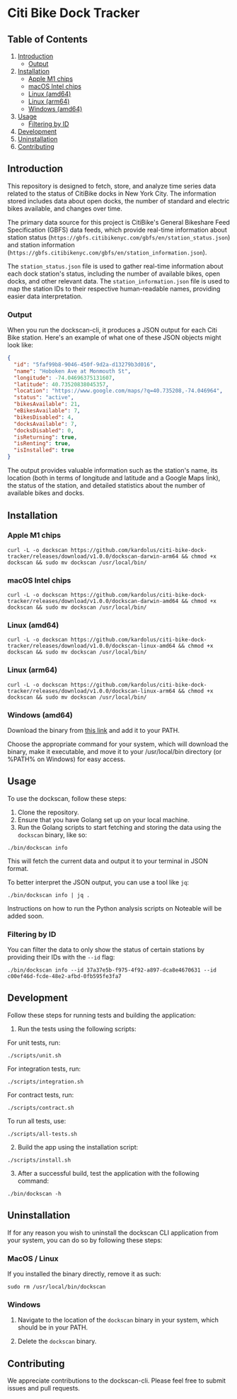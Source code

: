 # Citi Bike Dock Tracker

## Table of Contents

1. [Introduction](#introduction)
    - [Output](#output)
2. [Installation](#installation)
   - [Apple M1 chips](#apple-m1-chips)
   - [macOS Intel chips](#macos-intel-chips)
   - [Linux (amd64)](#linux-amd64)
   - [Linux (arm64)](#linux-arm64)
   - [Windows (amd64)](#windows-amd64)
3. [Usage](#usage)
    - [Filtering by ID](#filtering-by-id)
4. [Development](#development)
5. [Uninstallation](#uninstallation)
6. [Contributing](#contributing)

## Introduction

This repository is designed to fetch, store, and analyze time series data related to the status of CitiBike docks in New
York City. The information stored includes data about open docks, the number of standard and electric bikes available,
and changes over time.

The primary data source for this project is CitiBike's General Bikeshare Feed Specification (GBFS) data feeds, which
provide real-time information about station status (`https://gbfs.citibikenyc.com/gbfs/en/station_status.json`) and
station information (`https://gbfs.citibikenyc.com/gbfs/en/station_information.json`).

The `station_status.json` file is used to gather real-time information about each dock station's status, including the
number of available bikes, open docks, and other relevant data. The `station_information.json` file is used to map the
station IDs to their respective human-readable names, providing easier data interpretation.

### Output

When you run the dockscan-cli, it produces a JSON output for each Citi Bike station. Here's an example of what one of
these JSON objects might look like:

```json
{
  "id": "5faf99b8-9046-450f-9d2a-d13279b3d016",
  "name": "Hoboken Ave at Monmouth St",
  "longitude": -74.04696375131607,
  "latitude": 40.73520838045357,
  "location": "https://www.google.com/maps/?q=40.735208,-74.046964",
  "status": "active",
  "bikesAvailable": 21,
  "eBikesAvailable": 7,
  "bikesDisabled": 4,
  "docksAvailable": 7,
  "docksDisabled": 0,
  "isReturning": true,
  "isRenting": true,
  "isInstalled": true
}
```

The output provides valuable information such as the station's name, its location (both in terms of longitude and
latitude and a Google Maps link), the status of the station, and detailed statistics about the number of available bikes
and docks.

## Installation

### Apple M1 chips

```shell
curl -L -o dockscan https://github.com/kardolus/citi-bike-dock-tracker/releases/download/v1.0.0/dockscan-darwin-arm64 && chmod +x dockscan && sudo mv dockscan /usr/local/bin/
```

### macOS Intel chips

```shell
curl -L -o dockscan https://github.com/kardolus/citi-bike-dock-tracker/releases/download/v1.0.0/dockscan-darwin-amd64 && chmod +x dockscan && sudo mv dockscan /usr/local/bin/
```

### Linux (amd64)

```shell
curl -L -o dockscan https://github.com/kardolus/citi-bike-dock-tracker/releases/download/v1.0.0/dockscan-linux-amd64 && chmod +x dockscan && sudo mv dockscan /usr/local/bin/
```

### Linux (arm64)

```shell
curl -L -o dockscan https://github.com/kardolus/citi-bike-dock-tracker/releases/download/v1.0.0/dockscan-linux-arm64 && chmod +x dockscan && sudo mv dockscan /usr/local/bin/
```

### Windows (amd64)

Download the binary
from [this link](https://github.com/kardolus/citi-bike-dock-tracker/releases/download/v1.0.0/dockscan-windows-amd64.exe)
and add it to your PATH.

Choose the appropriate command for your system, which will download the binary, make it executable, and move it to your
/usr/local/bin directory (or %PATH% on Windows) for easy access.

## Usage

To use the dockscan, follow these steps:

1. Clone the repository.
2. Ensure that you have Golang set up on your local machine.
3. Run the Golang scripts to start fetching and storing the data using the `dockscan` binary, like so:

```shell
./bin/dockscan info
```

This will fetch the current data and output it to your terminal in JSON format.

To better interpret the JSON output, you can use a tool like `jq`:

```shell
./bin/dockscan info | jq .
```

Instructions on how to run the Python analysis scripts on Noteable will be added soon.

### Filtering by ID

You can filter the data to only show the status of certain stations by providing their IDs with the `--id` flag:

```shell
./bin/dockscan info --id 37a37e5b-f975-4f92-a897-dca8e4670631 --id c00ef46d-fcde-48e2-afbd-0fb595fe3fa7
```

## Development

Follow these steps for running tests and building the application:

1. Run the tests using the following scripts:

For unit tests, run:

```shell
./scripts/unit.sh
```

For integration tests, run:

```shell
./scripts/integration.sh
```

For contract tests, run:

```shell
./scripts/contract.sh
```

To run all tests, use:

```shell
./scripts/all-tests.sh
```

2. Build the app using the installation script:

```shell
./scripts/install.sh
```

3. After a successful build, test the application with the following command:

```shell
./bin/dockscan -h
```

## Uninstallation

If for any reason you wish to uninstall the dockscan CLI application from your system, you can do so by following these
steps:

### MacOS / Linux

If you installed the binary directly, remove it as such:

```shell
sudo rm /usr/local/bin/dockscan
```

### Windows

1. Navigate to the location of the `dockscan` binary in your system, which should be in your PATH.

2. Delete the `dockscan` binary.

## Contributing

We appreciate contributions to the dockscan-cli. Please feel free to submit issues and pull requests.
